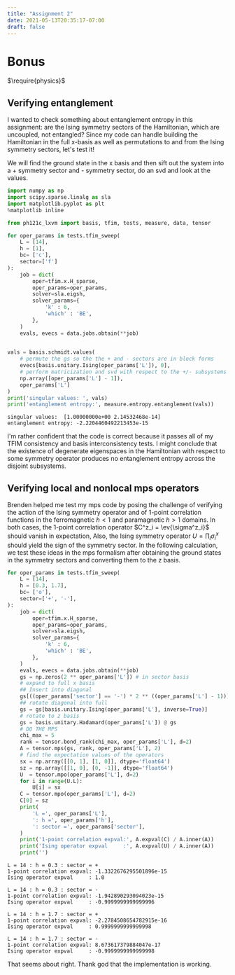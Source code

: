 ```yaml
---
title: "Assignment 2"
date: 2021-05-13T20:35:17-07:00
draft: false
---
```

# Bonus

$\require{physics}$

## Verifying entanglement

I wanted to check something about entanglement entropy in this assignment:
are the Ising symmetry sectors of the Hamiltonian, which are uncoupled, not
entangled?
Since my code can handle building the Hamiltonian in the full x-basis as well
as permutations to and from the Ising symmetry sectors, let's test it!

We will find the ground state in the x basis and then sift out the system
into a + symmetry sector and - symmetry sector, do an svd and look at the values.


```python
import numpy as np
import scipy.sparse.linalg as sla
import matplotlib.pyplot as plt
%matplotlib inline

from ph121c_lxvm import basis, tfim, tests, measure, data, tensor
```


```python
for oper_params in tests.tfim_sweep(
    L = [14],
    h = [1],
    bc= ['c'],
    sector=['f']
):
    job = dict(
        oper=tfim.x.H_sparse,
        oper_params=oper_params,
        solver=sla.eigsh,
        solver_params={ 
            'k' : 6, 
            'which' : 'BE',
        },
    )
    evals, evecs = data.jobs.obtain(**job)
    
```


```python
vals = basis.schmidt.values(
    # permute the gs so the the + and - sectors are in block forms
    evecs[basis.unitary.Ising(oper_params['L']), 0],
    # perform matricization and svd with respect to the +/- subsystems
    np.array([oper_params['L'] - 1]),
    oper_params['L']
)
print('singular values: ', vals)
print('entanglement entropy:', measure.entropy.entanglement(vals))
```

    singular values:  [1.00000000e+00 2.14532468e-14]
    entanglement entropy: -2.2204460492213453e-15


I'm rather confident that the code is correct because it passes all of my TFIM
consistency and basis interconsistency tests.
I might conclude that the existence of degenerate eigenspaces in the Hamiltonian
with respect to some symmetry operator produces no entanglement entropy
across the disjoint subsystems.

## Verifying local and nonlocal mps operators

Brenden helped me test my mps code by posing the challenge of verifying the
action of the Ising symmetry operator and of 1-point correlation functions
in the ferromagnetic $h < 1$ and paramagnetic $h > 1$ domains.
In both cases, the 1-point correlation operator $C^z_i = \ev{\sigma^z_i}$
should vanish in expectation, 
Also, the Ising symmetry operator $U = \prod_i \sigma^x_i$ should yield the sign
of the symmetry sector.
In the following calculation, we test these ideas in the mps formalism after
obtaining the ground states in the symmetry sectors and converting them to the
z basis.


```python
for oper_params in tests.tfim_sweep(
    L = [14],
    h = [0.3, 1.7],
    bc= ['o'],
    sector=['+', '-'],
):
    job = dict(
        oper=tfim.x.H_sparse,
        oper_params=oper_params,
        solver=sla.eigsh,
        solver_params={ 
            'k' : 6, 
            'which' : 'BE',
        },
    )
    evals, evecs = data.jobs.obtain(**job)
    gs = np.zeros(2 ** oper_params['L']) # in sector basis
    # expand to full x basis
    ## Insert into diagonal
    gs[((oper_params['sector'] == '-') * 2 ** ((oper_params['L'] - 1))) + np.arange(2 ** (oper_params['L'] - 1))] = evecs[:, 0]
    ## rotate diagonal into full
    gs = gs[basis.unitary.Ising(oper_params['L'], inverse=True)]
    # rotate to z basis
    gs = basis.unitary.Hadamard(oper_params['L']) @ gs
    # DO THE MPS
    chi_max = 5
    rank = tensor.bond_rank(chi_max, oper_params['L'], d=2)
    A = tensor.mps(gs, rank, oper_params['L'], 2)
    # find the expectation values of the operators
    sx = np.array([[0, 1], [1, 0]], dtype='float64')
    sz = np.array([[1, 0], [0, -1]], dtype='float64')
    U  = tensor.mpo(oper_params['L'], d=2)
    for i in range(U.L):
        U[i] = sx
    C = tensor.mpo(oper_params['L'], d=2)
    C[0] = sz
    print(
        'L =', oper_params['L'],
        ': h =', oper_params['h'],
        ': sector =', oper_params['sector'],
    )
    print('1-point correlation expval:', A.expval(C) / A.inner(A))
    print('Ising operator expval     :', A.expval(U) / A.inner(A))
    print('')
```

    L = 14 : h = 0.3 : sector = +
    1-point correlation expval: -1.3322676295501896e-15
    Ising operator expval     : 1.0
    
    L = 14 : h = 0.3 : sector = -
    1-point correlation expval: -1.942890293094023e-15
    Ising operator expval     : -0.9999999999999996
    
    L = 14 : h = 1.7 : sector = +
    1-point correlation expval: -2.2784508654782915e-16
    Ising operator expval     : 0.9999999999999998
    
    L = 14 : h = 1.7 : sector = -
    1-point correlation expval: 8.673617379884047e-17
    Ising operator expval     : -0.9999999999999998
    


That seems about right.
Thank god that the implementation is working.


```python

```
